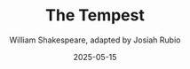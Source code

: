 ---
title: The Tempest
author: William Shakespeare, adapted by Josiah Rubio
slug: tempest
subheader: ""
subheader: ""
description: Prospero, a once renowned noble and artist, and his daughter Miranda are stranded on a deserted island, accompanied only by Prospero’s magical powers and magical servants Ariel and Caliban. To enact revenge against his traitorous brother Antonio, Prospero shipwrecks a boat full of nobles onto his island. In the storm the young Prince Ferdinand is separated from the group, in his haze he stumbles upon Miranda, and the two fall in love (much to the chagrin of Prospero). Meanwhile Caliban pressures the nobles’ servants Stephano and Trinculo to kill Prospero and take over the island. As all of this happens Prospero tries in vain to keep control over his domain. Magic abounds, time slips and falls, and ultimately no one is completely sure what is real.

tickets_link: 
roles:

layout: show-info
year: 2025
quarter: spring
week: 8
location: Logan Center Courtyard
location_link: https://maps.app.goo.gl/23ekutUEcZLMwcjY9
season: 2024-2025 Shows
date: 2025-05-15
end_date: 2025-05-17

audition_contact: 
  - name: Linden Martin
    email: lindenmartin@uchicago.edu
    role: Stage Manager
production_contact:
  - name: Josiah Rubio
    email: rubioj@uchicago.edu
    role: Co-Director
  - name: Lucy Whitehead
    email: lucyaza@uchicago.edu
    role: Co-Director
  - name: Alasdair Dodd
    email: alasdair@uchicago.edu
    role: Production Manager
signup_link: https://docs.google.com/document/d/1EIQKtvH3PSQ6xR_cK4IKtsFS4rKX6XeZ-Il6FzjpMn0/edit?usp=drive_link
sides_link: https://docs.google.com/document/d/10xmprSyiov3iVTX3_aEd_H1vDzcYK4oLZfiADJ9e_qs/edit?usp=drive_link
other_links:
  Audition Info: https://drive.google.com/drive/folders/1_E1WDWlMMSmFBzqF16V_je_nJrvQf4aC?usp=drive_link
---